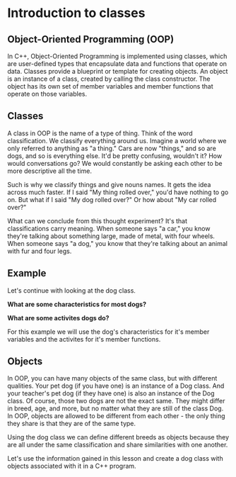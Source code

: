 # Introduction to classes

## Object-Oriented Programming (OOP)
In C++, Object-Oriented Programming is implemented using classes, which are user-defined types that encapsulate data and functions that operate on data. Classes provide a blueprint or template for creating objects. An object is an instance of a class, created by calling the class constructor. The object has its own set of member variables and member functions that operate on those variables.

## Classes
A class in OOP is the name of a type of thing. Think of the word classification. We classify everything around us. Imagine a world where we only referred to anything as "a thing." Cars are now "things," and so are dogs, and so is everything else. It'd be pretty confusing, wouldn't it? How would conversations go? We would constantly be asking each other to be more descriptive all the time.

Such is why we classify things and give nouns names. It gets the idea across much faster. If I said "My thing rolled over," you'd have nothing to go on. But what if I said "My dog rolled over?" Or how about "My car rolled over?"

What can we conclude from this thought experiment? It's that classifications carry meaning. When someone says "a car," you know they're talking about something large, made of metal, with four wheels. When someone says "a dog," you know that they're talking about an animal with fur and four legs.

## Example
Let's continue with looking at the dog class.

**What are some characteristics for most dogs?**

**What are some activites dogs do?**

For this example we will use the dog's characteristics for it's member variables and the activites for it's member functions.

## Objects
In OOP, you can have many objects of the same class, but with different qualities. Your pet dog (if you have one) is an instance of a Dog class. And your teacher's pet dog (if they have one) is also an instance of the Dog class. Of course, those two dogs are not the exact same. They might differ in breed, age, and more, but no matter what they are still of the class Dog. In OOP, objects are allowed to be different from each other - the only thing they share is that they are of the same type.

Using the dog class we can define different breeds as objects because they are all under the same classification and share similarities with one another.

Let's use the information gained in this lesson and create a dog class with objects associated with it in a C++ program.
